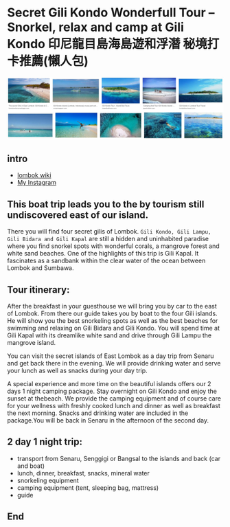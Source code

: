 # Secret Gili Kondo Wonderfull Tour – Snorkel, relax and camp at Gili Kondo 印尼龍目島海島遊和浮潛 秘境打卡推薦(懶人包) 
![f1](https://github.com/HCH1/blog/blob/master/fig/gili1.JPG)

## intro
- [lombok wiki](https://www.google.com.tw/search?source=hp&ei=JzIkXMrUB42y9QOcxZ6YAg&q=lombok+wiki)
- [My Instagram](https://www.instagram.com/redbox111)


## This boat trip leads you to the by tourism still undiscovered east of our island. 
There you will find four secret gilis of Lombok. ```Gili Kondo, Gili Lampu, Gili Bidara and Gili Kapal``` are still a hidden and uninhabited paradise where you find snorkel spots with wonderful corals, a mangrove forest and white sand beaches. One of the highlights of this trip is Gili Kapal. It fascinates as a sandbank within the clear water of the ocean between Lombok and Sumbawa.

## Tour itinerary:
After the breakfast in your guesthouse we will bring you by car to the east of Lombok. From there our guide takes you by boat to the four Gili islands. He will show you the best snorkeling spots as well as the best beaches for swimming and relaxing on Gili Bidara and Gili Kondo. You will spend time at Gili Kapal with its dreamlike white sand and drive through Gili Lampu the mangrove island.

You can visit the secret islands of East Lombok as a day trip from Senaru and get back there in the evening. We will provide drinking water and serve your lunch as well as snacks during your day trip.

A special experience and more time on the beautiful islands offers our 2 days 1 night camping package. Stay overnight on Gili Kondo and enjoy the sunset at thebeach. We provide the camping equipment and of course care for your wellness with freshly cooked lunch and dinner as well as breakfast the next morning. Snacks and drinking water are included in the package.You will be back in Senaru in the afternoon of the second day.

## 2 day 1 night trip:
- transport from Senaru, Senggigi or Bangsal to the islands and back (car and boat)
- lunch, dinner, breakfast, snacks, mineral water
- snorkeling equipment
- camping equipment (tent, sleeping bag, mattress)
- guide

## End
